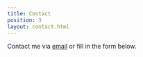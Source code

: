 ```yaml
---
title: Contact
position: 3
layout: contact.html
---
```


Contact me via [email](mailto:{{contact}}) or fill in the form below.
